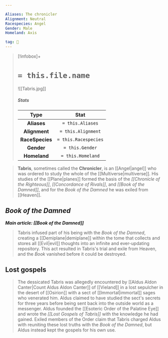 ```yaml
---

Aliases: The chronicler
Alignment: Neutral
Racespecies: Angel
Gender: Male
Homeland: Axis

tag: 👤️
---
```


> [!infobox]+
> #  `= this.file.name`
> ![[Tabris.jpg]]
> ##### Stats
> Type | Stat |
> :---: |:---:|
> **Aliases** | `= this.Aliases` |
> **Alignment** | `= this.Alignment` |
> **RaceSpecies** | `= this.Racespecies` |
> **Gender** | `= this.Gender` |
> **Homeland** | `= this.Homeland` |



> **Tabris**, sometimes called the **Chronicler**, is an [[Angel|angel]] who was ordered to study the whole of the [[Multiverse|multiverse]]. His studies of the [[Plane|planes]] formed the basis of the *[[Chronicle of the Righteous]]*, *[[Concordance of Rivals]]*, and *[[Book of the Damned]]*, and for the *Book of the Damned* he was exiled from [[Heaven]].


## *Book of the Damned*

***Main article: [[Book of the Damned]]***
> Tabris infused part of his being with the *Book of the Damned*, creating a [[Demiplane|demiplane]] within the tome that collects and stores all [[Evil|evil]] thoughts into an infinite and ever-updating repository. This act resulted in Tabris's trial and exile from Heaven, and the *Book* vanished before it could be destroyed.


## Lost gospels

> The dessicated Tabris was allegedly encountered by [[Aldus Aldon Canter|Count Aldus Aldon Canter]] of [[Vieland]] in a lost sepulcher in the desert of [[Osirion]] with a sect of [[Immortal|immortal]] sages who venerated him. Aldus claimed to have studied the sect's secrets for three years before being sent back into the outside world as a messenger. Aldus founded the [[Esoteric Order of the Palatine Eye]] and wrote the *[[Lost Gospels of Tabris]]* with the knowledge he had gained. Exiled members of the Order claim that Tabris charged Aldus with reuniting these lost truths with the *Book of the Damned*, but Aldus instead kept the gospels for his own use.







